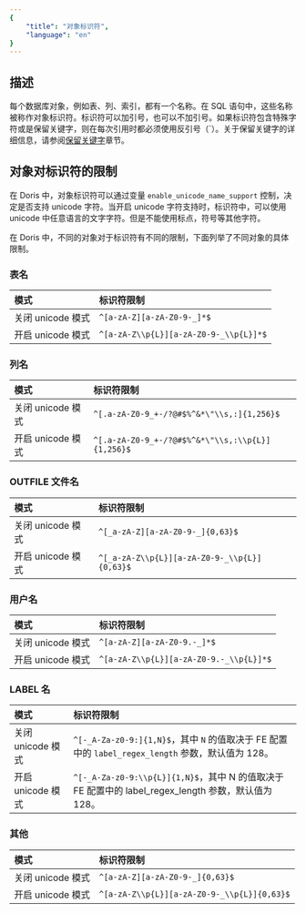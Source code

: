 ```yaml
---
{
    "title": "对象标识符",
    "language": "en"
}
---
```


## 描述

每个数据库对象，例如表、列、索引，都有一个名称。在 SQL 语句中，这些名称被称作对象标识符。标识符可以加引号，也可以不加引号。如果标识符包含特殊字符或是保留关键字，则在每次引用时都必须使用反引号（`）。关于保留关键字的详细信息，请参阅[保留关键字](../basic-element/reserved-keywords.md)章节。

## 对象对标识符的限制

在 Doris 中，对象标识符可以通过变量 `enable_unicode_name_support` 控制，决定是否支持 unicode 字符。当开启 unicode 字符支持时，标识符中，可以使用 unicode 中任意语言的文字字符。但是不能使用标点，符号等其他字符。

在 Doris 中，不同的对象对于标识符有不同的限制，下面列举了不同对象的具体限制。

### 表名

| 模式               | 标识符限制                             |
| :----------------- | :------------------------------------- |
| 关闭  unicode 模式 | `^[a-zA-Z][a-zA-Z0-9-_]*$`             |
| 开启  unicode 模式 | `^[a-zA-Z\\p{L}][a-zA-Z0-9-_\\p{L}]*$` |

### 列名

| 模式               | 标识符限制                                                   |
| :----------------- | :----------------------------------------------------------- |
| 关闭  unicode 模式 | `^[.a-zA-Z0-9_+-/?@#$%^&*\"\\s,:]{1,256}$` |
| 开启  unicode 模式 | `^[.a-zA-Z0-9_+-/?@#$%^&*\"\\s,:\\p{L}]{1,256}$` |

### OUTFILE 文件名

| 模式               | 标识符限制                                   |
| :----------------- | :------------------------------------------- |
| 关闭  unicode 模式 | `^[_a-zA-Z][a-zA-Z0-9-_]{0,63}$`              |
| 开启  unicode 模式 | `^[_a-zA-Z\\p{L}][a-zA-Z0-9-_\\p{L}]{0,63}$` |

### 用户名

| 模式               | 标识符限制                              |
| :----------------- | :-------------------------------------- |
| 关闭  unicode 模式 | `^[a-zA-Z][a-zA-Z0-9.-_]*$`            |
| 开启  unicode 模式 | `^[a-zA-Z\\p{L}][a-zA-Z0-9.-_\\p{L}]*$` |

### LABEL 名

| 模式               | 标识符限制                      |
| :----------------- | :------------------------------ |
| 关闭  unicode 模式 | `^[-_A-Za-z0-9:]{1,N}$`，其中 `N` 的值取决于 FE 配置中的 `label_regex_length` 参数，默认值为 128。       |
| 开启  unicode 模式 | `^[-_A-Za-z0-9:\\p{L}]{1,N}$`，其中 N 的值取决于 FE 配置中的 label_regex_length 参数，默认值为 128。 |

### 其他

| 模式               | 标识符限制                                  |
| :----------------- | :------------------------------------------ |
| 关闭  unicode 模式 | `^[a-zA-Z][a-zA-Z0-9-_]{0,63}$`            |
| 开启  unicode 模式 | `^[a-zA-Z\\p{L}][a-zA-Z0-9-_\\p{L}]{0,63}$` |